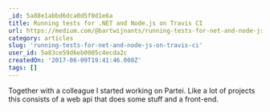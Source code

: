 ```yaml
---
_id: 5a88e1abbd6dca0d5f0d1e6a
title: Running tests for .NET and Node.js on Travis CI
url: https://medium.com/@bartwijnants/running-tests-for-net-and-node-js-on-travis-ci-8704ea3a5512
category: articles
slug: 'running-tests-for-net-and-node-js-on-travis-ci'
user_id: 5a83ce59d6eb0005c4ecda2c
createdOn: '2017-06-09T19:41:46.000Z'
tags: []
---
```


Together with a colleague I started working on Partei. Like a lot of projects this consists of a web api that does some stuff and a front-end.
